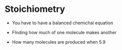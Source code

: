 # Stoichiometry
- You have to have a balanced chemichal equation

- FInding how much of one molecule makes another
- How many molecules are produced when 5.9